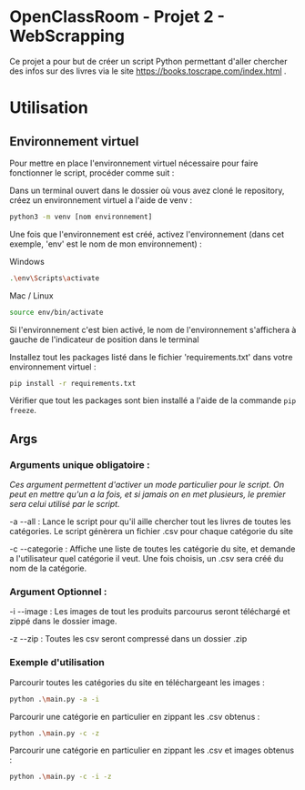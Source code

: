# OpenClassRoom - Projet 2 - WebScrapping

Ce projet a pour but de créer un script Python permettant d'aller chercher des infos sur des livres via le site https://books.toscrape.com/index.html .

# Utilisation

## Environnement virtuel

Pour mettre en place l'environnement virtuel nécessaire pour faire fonctionner le script, procéder comme suit :

Dans un terminal ouvert dans le dossier où vous avez cloné le repository, créez un environnement virtuel a l'aide de 
venv :

```bash
python3 -m venv [nom environnement]
```

Une fois que l'environnement est créé, activez l'environnement (dans cet exemple, 'env' est le nom de mon environnement) :

Windows

```bash
.\env\Scripts\activate
```

Mac / Linux 

```bash
source env/bin/activate
```

Si l'environnement c'est bien activé, le nom de l'environnement s'affichera à gauche de l'indicateur de position 
dans le terminal

Installez tout les packages listé dans le fichier 'requirements.txt' dans votre environnement virtuel :

```bash
pip install -r requirements.txt
```

Vérifier que tout les packages sont bien installé a l'aide de la commande `pip freeze`.

## Args

### Arguments unique obligatoire :

*Ces argument permettent d'activer un mode particulier pour le script. On peut en mettre qu'un a la fois, et si jamais on en met plusieurs, le premier sera celui utilisé par le script.*

-a --all : Lance le script pour qu'il aille chercher tout les livres de toutes les catégories. Le script génèrera un fichier .csv pour chaque catégorie du site

-c --categorie :  Affiche une liste de toutes les catégorie du site, et demande a l'utilisateur quel catégorie il veut. Une fois choisis, un .csv sera créé du nom de la catégorie. 

### Argument Optionnel :

-i --image : Les images de tout les produits parcourus seront téléchargé et zippé dans le dossier image.

-z --zip : Toutes les csv seront compressé dans un dossier .zip

### Exemple d'utilisation

Parcourir toutes les catégories du site en téléchargeant les images :

```bash
python .\main.py -a -i
```

Parcourir une catégorie en particulier en zippant les .csv obtenus :

```bash
python .\main.py -c -z
```

Parcourir une catégorie en particulier en zippant les .csv et images obtenus :

```bash
python .\main.py -c -i -z
```

